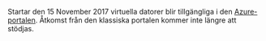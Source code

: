 Startar den 15 November 2017 virtuella datorer blir tillgängliga i den [Azure-portalen](https://portal.azure.com). Åtkomst från den klassiska portalen kommer inte längre att stödjas.